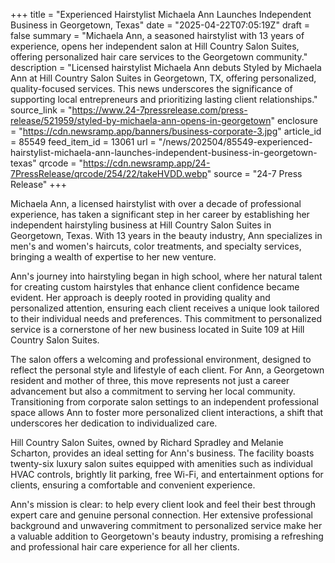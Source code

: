 +++
title = "Experienced Hairstylist Michaela Ann Launches Independent Business in Georgetown, Texas"
date = "2025-04-22T07:05:19Z"
draft = false
summary = "Michaela Ann, a seasoned hairstylist with 13 years of experience, opens her independent salon at Hill Country Salon Suites, offering personalized hair care services to the Georgetown community."
description = "Licensed hairstylist Michaela Ann debuts Styled by Michaela Ann at Hill Country Salon Suites in Georgetown, TX, offering personalized, quality-focused services. This news underscores the significance of supporting local entrepreneurs and prioritizing lasting client relationships."
source_link = "https://www.24-7pressrelease.com/press-release/521959/styled-by-michaela-ann-opens-in-georgetown"
enclosure = "https://cdn.newsramp.app/banners/business-corporate-3.jpg"
article_id = 85549
feed_item_id = 13061
url = "/news/202504/85549-experienced-hairstylist-michaela-ann-launches-independent-business-in-georgetown-texas"
qrcode = "https://cdn.newsramp.app/24-7PressRelease/qrcode/254/22/takeHVDD.webp"
source = "24-7 Press Release"
+++

<p>Michaela Ann, a licensed hairstylist with over a decade of professional experience, has taken a significant step in her career by establishing her independent hairstyling business at Hill Country Salon Suites in Georgetown, Texas. With 13 years in the beauty industry, Ann specializes in men's and women's haircuts, color treatments, and specialty services, bringing a wealth of expertise to her new venture.</p><p>Ann's journey into hairstyling began in high school, where her natural talent for creating custom hairstyles that enhance client confidence became evident. Her approach is deeply rooted in providing quality and personalized attention, ensuring each client receives a unique look tailored to their individual needs and preferences. This commitment to personalized service is a cornerstone of her new business located in Suite 109 at Hill Country Salon Suites.</p><p>The salon offers a welcoming and professional environment, designed to reflect the personal style and lifestyle of each client. For Ann, a Georgetown resident and mother of three, this move represents not just a career advancement but also a commitment to serving her local community. Transitioning from corporate salon settings to an independent professional space allows Ann to foster more personalized client interactions, a shift that underscores her dedication to individualized care.</p><p>Hill Country Salon Suites, owned by Richard Spradley and Melanie Scharton, provides an ideal setting for Ann's business. The facility boasts twenty-six luxury salon suites equipped with amenities such as individual HVAC controls, brightly lit parking, free Wi-Fi, and entertainment options for clients, ensuring a comfortable and convenient experience.</p><p>Ann's mission is clear: to help every client look and feel their best through expert care and genuine personal connection. Her extensive professional background and unwavering commitment to personalized service make her a valuable addition to Georgetown's beauty industry, promising a refreshing and professional hair care experience for all her clients.</p>